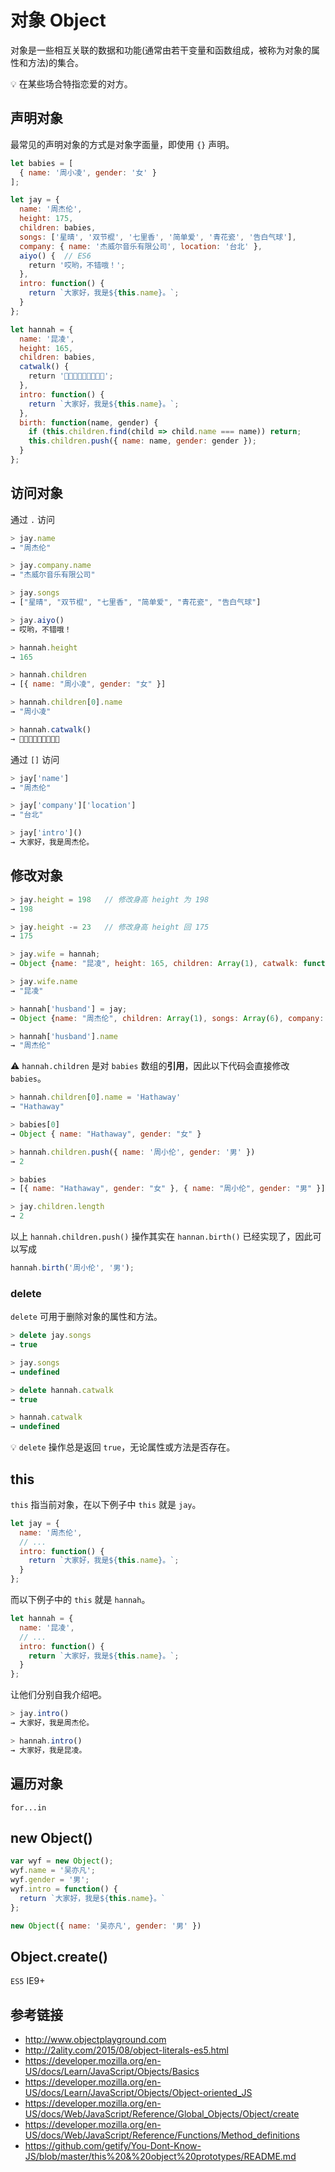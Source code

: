 # 对象 Object

对象是一些相互关联的数据和功能(通常由若干变量和函数组成，被称为对象的属性和方法)的集合。

💡 在某些场合特指恋爱的对方。

## 声明对象
最常见的声明对象的方式是对象字面量，即使用 `{}` 声明。
```javascript
let babies = [
  { name: '周小凌', gender: '女' }
];

let jay = {
  name: '周杰伦',
  height: 175,
  children: babies,
  songs: ['星晴', '双节棍', '七里香', '简单爱', '青花瓷', '告白气球'],
  company: { name: '杰威尔音乐有限公司', location: '台北' },
  aiyo() {  // ES6
    return '哎哟，不错哦！';
  },
  intro: function() {
    return `大家好，我是${this.name}。`;
  }
};

let hannah = {
  name: '昆凌',
  height: 165,
  children: babies,
  catwalk() {
    return '👠👠👠👠👠👠👠👠👠';
  },
  intro: function() {
    return `大家好，我是${this.name}。`;
  },
  birth: function(name, gender) {
    if (this.children.find(child => child.name === name)) return;
    this.children.push({ name: name, gender: gender });
  }
};
```

## 访问对象
通过 `.` 访问
```javascript
> jay.name
→ "周杰伦"

> jay.company.name
→ "杰威尔音乐有限公司"

> jay.songs
→ ["星晴", "双节棍", "七里香", "简单爱", "青花瓷", "告白气球"]

> jay.aiyo()
→ 哎哟，不错哦！

> hannah.height
→ 165

> hannah.children
→ [{ name: "周小凌", gender: "女" }]

> hannah.children[0].name
→ "周小凌"

> hannah.catwalk()
→ 👠👠👠👠👠👠👠👠👠
```

通过 `[]` 访问
```javascript
> jay['name']
→ "周杰伦"

> jay['company']['location']
→ "台北"

> jay['intro']()
→ 大家好，我是周杰伦。
```

## 修改对象
```javascript
> jay.height = 198   // 修改身高 height 为 198
→ 198

> jay.height -= 23   // 修改身高 height 回 175
→ 175

> jay.wife = hannah;
→ Object {name: "昆凌", height: 165, children: Array(1), catwalk: function, intro: function…}

> jay.wife.name
→ "昆凌"

> hannah['husband'] = jay;
→ Object {name: "周杰伦", children: Array(1), songs: Array(6), company: Object, aiyo: function…}

> hannah['husband'].name
→ "周杰伦"
```

⚠️ `hannah.children` 是对 `babies` 数组的**引用**，因此以下代码会直接修改 `babies`。
```javascript
> hannah.children[0].name = 'Hathaway'
→ "Hathaway"

> babies[0]
→ Object { name: "Hathaway", gender: "女" }

> hannah.children.push({ name: '周小伦', gender: '男' })
→ 2

> babies
→ [{ name: "Hathaway", gender: "女" }, { name: "周小伦", gender: "男" }]

> jay.children.length
→ 2
```
以上 `hannah.children.push()` 操作其实在 `hannan.birth()` 已经实现了，因此可以写成
```javascript
hannah.birth('周小伦', '男');
```

### delete
`delete` 可用于删除对象的属性和方法。
```javascript
> delete jay.songs
→ true

> jay.songs
→ undefined

> delete hannah.catwalk
→ true

> hannah.catwalk
→ undefined
```
💡 `delete` 操作总是返回 `true`，无论属性或方法是否存在。

## this
`this` 指当前对象，在以下例子中 `this` 就是 `jay`。
```javascript
let jay = {
  name: '周杰伦',
  // ...
  intro: function() {
    return `大家好，我是${this.name}。`;
  }
};  
```
而以下例子中的 `this` 就是 `hannah`。
```javascript
let hannah = {
  name: '昆凌',
  // ...
  intro: function() {
    return `大家好，我是${this.name}。`;
  }
};
```
让他们分别自我介绍吧。
```javascript
> jay.intro()
→ 大家好，我是周杰伦。

> hannah.intro()
→ 大家好，我是昆凌。
```

## 遍历对象
`for...in`


## new Object()
```javascript
var wyf = new Object();
wyf.name = '吴亦凡';
wyf.gender = '男';
wyf.intro = function() {
  return `大家好，我是${this.name}。`
};

new Object({ name: '吴亦凡', gender: '男' })
```

## Object.create()
`ES5` IE9+

## 参考链接
* http://www.objectplayground.com
* http://2ality.com/2015/08/object-literals-es5.html
* https://developer.mozilla.org/en-US/docs/Learn/JavaScript/Objects/Basics
* https://developer.mozilla.org/en-US/docs/Learn/JavaScript/Objects/Object-oriented_JS
* https://developer.mozilla.org/en-US/docs/Web/JavaScript/Reference/Global_Objects/Object/create
* https://developer.mozilla.org/en-US/docs/Web/JavaScript/Reference/Functions/Method_definitions
* https://github.com/getify/You-Dont-Know-JS/blob/master/this%20&%20object%20prototypes/README.md


